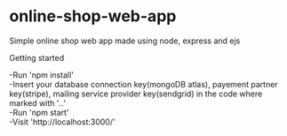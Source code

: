 # online-shop-web-app
Simple online shop web app made using node, express and ejs

Getting started </br>

-Run 'npm install' </br>
-Insert your database connection key(mongoDB atlas), payement partner key(stripe), mailing service provider key(sendgrid) in the code where marked with '*..*' </br>
-Run 'npm start'   </br>
-Visit 'http://localhost:3000/'
